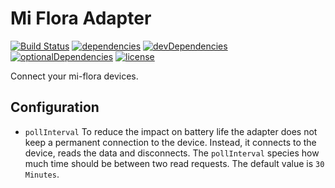 # Mi Flora Adapter

[![Build Status](https://travis-ci.org/tim-hellhake/mi-flora-adapter.svg?branch=master)](https://travis-ci.org/tim-hellhake/mi-flora-adapter)
[![dependencies](https://david-dm.org/tim-hellhake/mi-flora-adapter.svg)](https://david-dm.org/tim-hellhake/mi-flora-adapter)
[![devDependencies](https://david-dm.org/tim-hellhake/mi-flora-adapter/dev-status.svg)](https://david-dm.org/tim-hellhake/mi-flora-adapter?type=dev)
[![optionalDependencies](https://david-dm.org/tim-hellhake/mi-flora-adapter/optional-status.svg)](https://david-dm.org/tim-hellhake/mi-flora-adapter?type=optional)
[![license](https://img.shields.io/badge/license-MPL--2.0-blue.svg)](LICENSE)

Connect your mi-flora devices.

## Configuration
- `pollInterval` To reduce the impact on battery life the adapter does not keep a permanent connection to the device. Instead, it connects to the device, reads the data and disconnects. The `pollInterval` species how much time should be between two read requests. The default value is `30 Minutes`.
